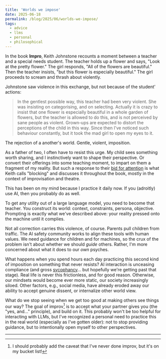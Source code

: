 ```yaml
---
title: 'Worlds we impose'
date: 2025-06-18
permalink: /blog/2025/06/worlds-we-impose/
tags:
  - advice
  - llms
  - personal
  - philosophical
---
```


In the book **Impro**, Keith Johnstone recounts a moment between a teacher and a special needs student. The teacher holds up a flower and says, "Look at the pretty flower." The girl responds, "All of the flowers are beautiful." Then the teacher insists, "but this flower is especially beautiful." The girl proceeds to scream and thrash about violently.

Johnstone saw violence in this exchange, but not because of the student' actions:

> In the gentlest possible way, this teacher had been very violent. She was insisting on categorising, and on selecting. Actually it is crazy to insist that one flower is especially beautiful in a whole garden of flowers, but the teacher is allowed to do this, and is not perceived by sane people as violent. Grown-ups are expected to distort the perceptions of the child in this way. Since then I've noticed such behaviour constantly, but it took the mad girl to open my eyes to it.

The rejection of a another's world. Gentle, violent, imposition.

As a father of two, I often have to resist this urge. My child sees something worth sharing, and I instinctively want to shape their perspective. Or convert their offerings into some teaching moment, to impart on them a fragment of my reality. But such a response to their [bid for attention](https://www.gottman.com/blog/want-to-improve-your-relationship-start-paying-more-attention-to-bids/) is what Keith calls "blocking" and discusses it throughout the book, mostly in the context of improvisation and theatre.

This has been on my mind because I practice it daily now. If you (adroitly) use AI, then you probably do as well. 

To get any utility out of a large language model, you need to become that teacher. You construct its world: context, constraints, persona, objective. Prompting is exactly what we've described above: your reality pressed onto the machine until it complies.

Not all correction carries this violence, of course. Parents pull children from traffic. The AI safety community works to align these tools with human values. We need guidance for children and for machines, so the crux of the problem isn't about whether we should *guide* others. Rather, I'm more concerned about what it does to our *own* psyches.

What happens when you spend hours each day practicing this second kind of imposition on something that never resists? AI interaction is unceasing compliance (and gross [sycophancy](https://openai.com/index/sycophancy-in-gpt-4o/)... but hopefully we're getting past that stage). Real life is never this frictionless, and for good reason. Otherwise, our mindsets would become ever more static, our society increasingly siloed. Other factors, e.g., social media, have already eroded away our ability to accept genuine dissent, or internalize other world view.

What do we stop seeing when we get too good at making others see things our way? The goal of improv[^1] is to accept what your partner gives you (the "yes, and..." principle), and build on it. This probably won't be too helpful for interacting with LLMs, but I've recognized a personal need to practice this in the real world (especially as I've gotten older): not to stop providing guidance, but to intentionally open myself to other perspectives.

---

[^1]: I should probably add the caveat that I've never done improv, but it's on my bucket list!